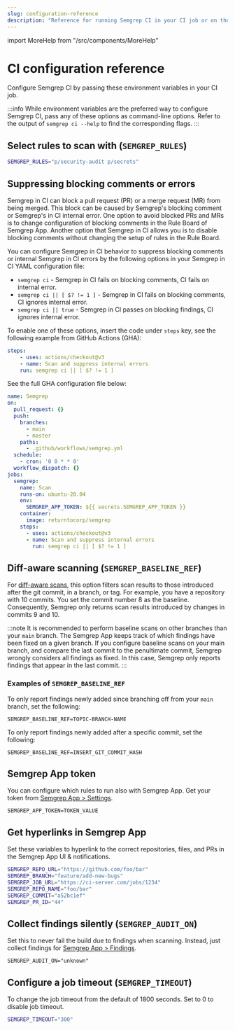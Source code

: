 ```yaml
---
slug: configuration-reference
description: "Reference for running Semgrep CI in your CI job or on the command line. Learn how to select rules to scan with, enable diff-aware scanning, connect to Semgrep App, and more."
---
```


import MoreHelp from "/src/components/MoreHelp"

# CI configuration reference

Configure Semgrep CI by passing these environment variables in your CI job.

:::info
While environment variables are the preferred way to configure Semgrep CI, pass any of these options as command-line options. Refer to the output of `semgrep ci --help` to find the corresponding flags.
:::

## Select rules to scan with (`SEMGREP_RULES`)

```sh
SEMGREP_RULES="p/security-audit p/secrets"
```

## Suppressing blocking comments or errors

Semgrep in CI can block a pull request (PR) or a merge request (MR) from being merged. This block can be caused by Semgrep's blocking comment or Semgrep's in CI internal error. One option to avoid blocked PRs and MRs is to change configuration of blocking comments in the Rule Board of Semgrep App. Another option that Semgrep in CI allows you is to disable blocking comments without changing the setup of rules in the Rule Board.

You can configure Semgrep in CI behavior to suppress blocking comments or internal Semgrep in CI errors by the following options in your Semgrep in CI YAML configuration file: 

- `semgrep ci` - Semgrep in CI fails on blocking comments, CI fails on internal error.
- `semgrep ci || [ $? != 1 ]` - Semgrep in CI fails on blocking comments, CI ignores internal error.
- `semgrep ci || true` - Semgrep in CI passes on blocking findings, CI ignores internal error.

To enable one of these options, insert the code under `steps` key, see the following example from GitHub Actions (GHA):

```yaml
steps:
    - uses: actions/checkout@v3
    - name: Scan and suppress internal errors
    run: semgrep ci || [ $? != 1 ]
```

See the full GHA configuration file below:

```yaml
name: Semgrep
on:
  pull_request: {}
  push:
    branches:
      - main
      - master
    paths:
      - .github/workflows/semgrep.yml
  schedule:
    - cron: '0 0 * * 0'
  workflow_dispatch: {}
jobs:
  semgrep:
    name: Scan
    runs-on: ubuntu-20.04
    env:
      SEMGREP_APP_TOKEN: ${{ secrets.SEMGREP_APP_TOKEN }}
    container:
      image: returntocorp/semgrep
    steps:
      - uses: actions/checkout@v3
      - name: Scan and suppress internal errors
        run: semgrep ci || [ $? != 1 ]
```

## Diff-aware scanning (`SEMGREP_BASELINE_REF`)

For [diff-aware scans](overview.md#features), this option filters scan results to those introduced after the git commit, in a branch, or tag. For example, you have a repository with 10 commits. You set the commit number 8 as the baseline. Consequently, Semgrep only returns scan results introduced by changes in commits 9 and 10.

:::note
It is recommended to perform baseline scans on other branches than your `main` branch. The Semgrep App keeps track of which findings have been fixed on a given branch. If you configure baseline scans on your main branch, and compare the last commit to the penultimate commit, Semgrep wrongly considers all findings as fixed. In this case, Semgrep only reports findings that appear in the last commit.
:::
 
### Examples of `SEMGREP_BASELINE_REF`

To only report findings newly added
since branching off from your `main` branch, set the following:
<pre class="language-bash"><code>SEMGREP_BASELINE_REF=<span className="placeholder">TOPIC-BRANCH-NAME</span></code></pre>

To only report findings newly added
after a specific commit, set the following:
<pre class="language-bash"><code>SEMGREP_BASELINE_REF=<span className="placeholder">INSERT_GIT_COMMIT_HASH</span></code></pre>

## Semgrep App token

You can configure which rules to run also with Semgrep App.
Get your token from [Semgrep App > Settings](https://semgrep.dev/manage/settings).

<pre class="language-bash"><code>SEMGREP_APP_TOKEN=<span className="placeholder">TOKEN_VALUE</span></code></pre>

## Get hyperlinks in Semgrep App

Set these variables to hyperlink to the correct repositories, files, and PRs
in the Semgrep App UI & notifications.

```sh
SEMGREP_REPO_URL="https://github.com/foo/bar"
SEMGREP_BRANCH="feature/add-new-bugs"
SEMGREP_JOB_URL="https://ci-server.com/jobs/1234"
SEMGREP_REPO_NAME="foo/bar"
SEMGREP_COMMIT="a52bc1ef"
SEMGREP_PR_ID="44"
```

## Collect findings silently (`SEMGREP_AUDIT_ON`)

Set this to never fail the build due to findings when scanning.
Instead, just collect findings for [Semgrep App > Findings](https://semgrep.dev/manage/findings).

```
SEMGREP_AUDIT_ON="unknown"
```

## Configure a job timeout (`SEMGREP_TIMEOUT`)

To change the job timeout from the default of 1800 seconds. Set to 0 to disable job timeout.

```sh
SEMGREP_TIMEOUT="300"
```

<MoreHelp />
